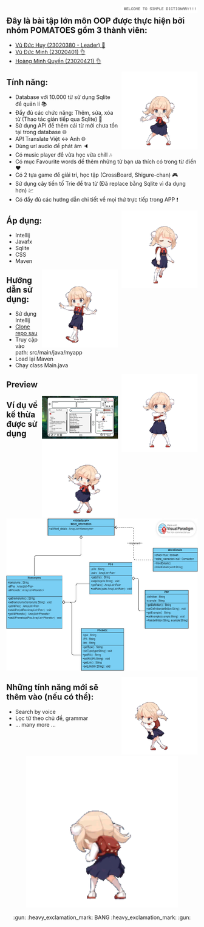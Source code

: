 <span style="float:right; margin-left: 10px;">
    <img src="https://github.com/MinMinhMin/SimpleDictionary/blob/master/src/main/resources/myapp/font-1.png" alt="GIF" style="max-width: 200px;">
</span>

## Đây là bài tập lớn môn OOP được thực hiện bởi nhóm POMATOES gồm 3 thành viên:
- [Vũ Đức Huy (23020380 - Leader) :muscle:](https://github.com/XyzHuy)
- [Vũ Đức Minh (23020401) :ok_hand:](https://github.com/MinMinhMin)
- [Hoàng Minh Quyền (23020421) :ok_hand:](https://github.com/EddyTryToCode)

<span style="float:right; margin-left: 10px;">
    <img src="https://github.com/MinMinhMin/SimpleDictionary/blob/master/src/main/resources/myapp/Game/shigure1.gif" alt="GIF" style="max-width: 200px;">
</span>

## Tính năng:
- Database với 10.000 từ sử dụng Sqlite để quản lí :books:
- Đẩy đủ các chức năng: Thêm, sửa, xóa từ (Thao tác gián tiếp qua Sqlite) :green_book:
- Sử dụng API để thêm cái từ mới chưa tồn tại trong database :globe_with_meridians:
- API Translate Việt <-> Anh :globe_with_meridians:
- Dùng url audio để phát âm :speaker:
- Có music player để vừa học vừa chill :notes:
- Có mục Favourite words để thêm những từ bạn ưa thích có trong từ điển :hearts:
- Có 2 tựa game để giải trí, học tập (CrossBoard, Shigure-chan) :video_game:
- Sử dụng cây tiền tố Trie để tra từ (Đã replace bằng Sqlite vì đa dụng hơn) :chart:
- Có đẩy đủ các hướng dẫn chi tiết về mọi thứ trực tiếp trong APP :heavy_exclamation_mark:

<span style="float:right; margin-left: 10px;">
    <img src="https://github.com/MinMinhMin/SimpleDictionary/blob/master/src/main/resources/myapp/Game/shigure2.gif" alt="GIF" style="max-width: 200px;">
</span>

## Áp dụng:
- Intellij
- Javafx
- Sqlite
- CSS
- Maven

<span style="float:right; margin-left: 10px;">
    <img src="https://github.com/MinMinhMin/SimpleDictionary/blob/master/src/main/resources/myapp/Game/shigure3.gif" alt="GIF" style="max-width: 200px;">
</span>

## Hướng dẫn sử dụng:
- Sử dụng Intellij
- [Clone repo sau](https://github.com/MinMinhMin/SimpleDictionary)
- Truy cập vào path: src/main/java/myapp
- Load lại Maven
- Chạy class Main.java

<span style="float:right; margin-left: 10px;">
    <img src="https://github.com/MinMinhMin/SimpleDictionary/blob/master/src/main/resources/myapp/Game/shigure4.gif" alt="GIF" style="max-width: 200px;">
</span>

## Preview
 <span style="float:right; margin-left: 10px;">
    <img src="https://github.com/MinMinhMin/SimpleDictionary/blob/master/src/main/resources/myapp/Screenshot%20(264).png" alt="GIF" style="max-width: 200px;">
</span>

<span style="float:right; margin-left: 10px;">
    <img src="https://github.com/MinMinhMin/SimpleDictionary/blob/master/src/main/resources/myapp/Game/shigure5.gif" alt="GIF" style="max-width: 200px;">
</span>

## Ví dụ về kế thừa được sử dụng
<p align="center">
  <img src="https://github.com/MinMinhMin/SimpleDictionary/blob/master/src/main/resources/myapp/polymorphism.jpg" alt="GIF" width="800" height="400">
</p>

<span style="float:right; margin-left: 10px;">
    <img src="https://github.com/MinMinhMin/SimpleDictionary/blob/master/src/main/resources/myapp/Game/shigure6.gif" alt="GIF" style="max-width: 200px;">
</span>

## Những tính năng mới sẽ thêm vào (nếu có thể):
- Search by voice
- Lọc từ theo chủ đề, grammar
- ... many more ...

<p align="center">
  <img src="https://github.com/MinMinhMin/SimpleDictionary/blob/master/src/main/resources/myapp/Game/SHINE.gif" alt="GIF" width="400" height="400">
</p>

<p align="center">
  :gun:
  :heavy_exclamation_mark:
  BANG
  :heavy_exclamation_mark:
  :gun:
</p>

